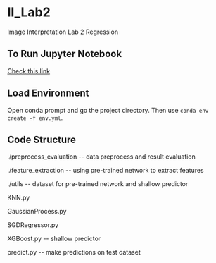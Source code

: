 # II_Lab2
Image Interpretation Lab 2 Regression


## To Run Jupyter Notebook
[Check this link](https://medium.com/@nrk25693/how-to-add-your-conda-environment-to-your-jupyter-notebook-in-just-4-steps-abeab8b8d084)


## Load Environment
Open conda prompt and go the project directory. Then use `conda env create -f env.yml`.


## Code Structure

./preprocess_evaluation -- data preprocess and result evaluation

./feature_extraction -- using pre-trained network to extract features

./utils -- dataset for pre-trained network and shallow predictor

KNN.py

GaussianProcess.py

SGDRegressor.py

XGBoost.py -- shallow predictor

predict.py -- make predictions on test dataset

